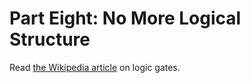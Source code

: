 # Part Eight: No More Logical Structure

Read [the Wikipedia article](https://en.wikipedia.org/wiki/Logic_gate) on logic gates.
